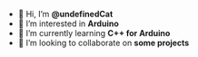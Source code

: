 - 👋 Hi, I’m **@undefinedCat**
- 👀 I’m interested in **Arduino**
- 🌱 I’m currently learning **C++ for Arduino**
- 💞️ I’m looking to collaborate on **some projects**
